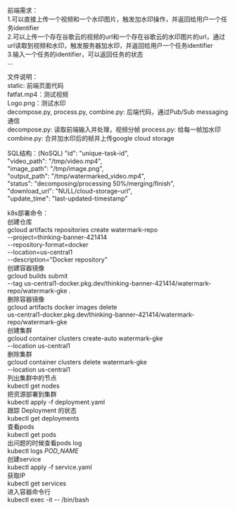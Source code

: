 前端需求：\
1.可以直接上传一个视频和一个水印图片，触发加水印操作，并返回给用户一个任务identifier\
2.可以上传一个存在谷歌云的视频的url和一个存在谷歌云的水印图片的url，通过url读取到视频和水印，触发服务器加水印，并返回给用户一个任务identifier\
3.输入一个任务的identifier，可以返回任务的状态\
...

文件说明：\
static: 前端页面代码\
fatfat.mp4：测试视频\
Logo.png：测试水印\
decompose.py, process.py, combine.py: 后端代码，通过Pub/Sub messaging通信\
decompose.py: 读取前端输入并处理，视频分帧
process.py: 给每一帧加水印
combine.py: 合并加水印后的帧并上传google cloud storage

SQL结构：(NoSQL)
"id": "unique-task-id",\
"video_path": "/tmp/video.mp4",\
"image_path": "/tmp/image.png",\
"output_path": "/tmp/watermarked_video.mp4",\
"status": "decomposing/processing 50%/merging/finish",\
"download_url": "NULL/cloud-storage-url",\
"update_time": "last-updated-timestamp"

k8s部署命令：\
创建仓库\
gcloud artifacts repositories create watermark-repo \
--project=thinking-banner-421414 \
--repository-format=docker \
--location=us-central1 \
--description="Docker repository"
\
创建容器镜像\
gcloud builds submit \
--tag us-central1-docker.pkg.dev/thinking-banner-421414/watermark-repo/watermark-gke .
\
删除容器镜像\
gcloud artifacts docker images delete \
us-central1-docker.pkg.dev/thinking-banner-421414/watermark-repo/watermark-gke
\
创建集群\
gcloud container clusters create-auto watermark-gke \
--location us-central1
\
删除集群\
gcloud container clusters delete watermark-gke \
--location us-central1
\
列出集群中的节点\
kubectl get nodes
\
把资源部署到集群\
kubectl apply -f deployment.yaml
\
跟踪 Deployment 的状态\
kubectl get deployments
\
查看pods\
kubectl get pods
\
出问题的时候查看pods log\
kubectl logs _POD_NAME_
\
创建service\
kubectl apply -f service.yaml
\
获取IP\
kubectl get services
\
进入容器命令行\
kubectl exec -it <pod-name> -- /bin/bash